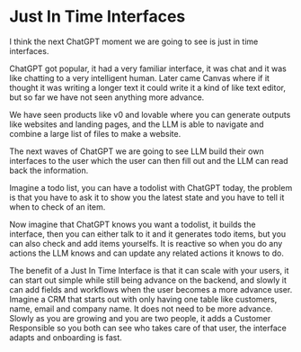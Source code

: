 # Just In Time Interfaces

I think the next ChatGPT moment we are going to see is just in time interfaces.

ChatGPT got popular, it had a very familiar interface, it was chat and it was like chatting to a very intelligent human. Later came Canvas where if it thought it was writing a longer text it could write it a kind of like text editor, but so far we have not seen anything more advance.

We have seen products like v0 and lovable where you can generate outputs like websites and landing pages, and the LLM is able to navigate and combine a large list of files to make a website.

The next waves of ChatGPT we are going to see LLM build their own interfaces to the user which the user can then fill out and the LLM can read back the information.

Imagine a todo list, you can have a todolist with ChatGPT today, the problem is that you have to ask it to show you the latest state and you have to tell it when to check of an item.

Now imagine that ChatGPT knows you want a todolist, it builds the interface, then you can either talk to it and it generates todo items, but you can also check and add items yourselfs. It is reactive so when you do any actions the LLM knows and can update any related actions it knows to do.

The benefit of a Just In Time Interface is that it can scale with your users, it can start out simple while still being advance on the backend, and slowly it can add fields and workflows when the user becomes a more advance user. Imagine a CRM that starts out with only having one table like customers, name, email and company name. It does not need to be more advance. Slowly as you are growing and you are two people, it adds a Customer Responsible so you both can see who takes care of that user, the interface adapts and onboarding is fast.